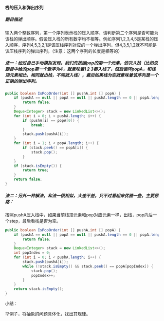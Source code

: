#### 栈的压入和弹出序列

##### 题目描述

输入两个整数序列，第一个序列表示栈的压入顺序，请判断第二个序列是否可能为该栈的弹出顺序。假设压入栈的所有数字均不相等。例如序列1,2,3,4,5是某栈的压入顺序，序列4,5,3,2,1是该压栈序列对应的一个弹出序列，但4,3,5,1,2就不可能是该压栈序列的弹出序列。（注意：这两个序列的长度是相等的）

<!--more-->

##### 法一：经过自己手动模拟发现，我们先按照pop的第一个元素，依次入栈（比如说题目中给的pop第一个数字为4，就意味着1 2 3都入栈了，然后循环popA，和栈顶元素相比，相同就出栈，不同就入栈），最后如果栈为空就意味着该序列是一个正确的弹出序列。

```java
public boolean IsPopOrder(int [] pushA,int [] popA) {
    if (pushA == null || popA == null || pushA.length == 0 || popA.length != pushA.length) {
        return false;
    }
    Deque<Integer> stack = new LinkedList<>();
    for (int i = 0; i < pushA.length; i++) {
        if (pushA[i] == popA[0]) {
            break;
        }
        stack.push(pushA[i]);
    }
    for (int i = 1; i < popA.length; i++) {
        if (stack.peek() == popA[i]) {
            stack.pop();
        }
    }
    if (stack.isEmpty()) {
        return true;
    }
    return false;
}
```

##### 法二：另外一种解法，和法一很相似，大差不差，只不过看起来优雅一些，主要思路：

按照pushA压入栈中，如果当前栈顶元素和pop对应元素一样，出栈，pop向后一个step，最后看栈是否为空。

```java
public boolean IsPopOrder(int [] pushA,int [] popA) {
    if (pushA == null || popA == null || pushA.length == 0 || popA.length != pushA.length) {
        return false;
    }
    Deque<Integer> stack = new LinkedList<>();
    int popIndex = 0;
    for (int i = 0; i < pushA.length; i++) {
        stack.push(pushA[i]);
        while (!stack.isEmpty() && stack.peek() == popA[popIndex]) {
            stack.pop();
            popIndex++;
        }
    }
    return stack.isEmpty();
}
```

小结：

举例子，将抽象的问题具体化，找出其规律。
